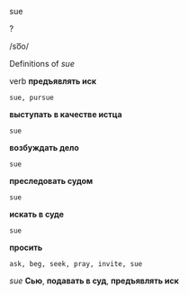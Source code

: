 sue

?

/so͞o/

Definitions of _sue_

verb
**предъявлять иск**

    sue, pursue
**выступать в качестве истца**

    sue
**возбуждать дело**

    sue
**преследовать судом**

    sue
**искать в суде**

    sue
**просить**

    ask, beg, seek, pray, invite, sue

_sue_
**Сью**, **подавать в суд**, **предъявлять иск**